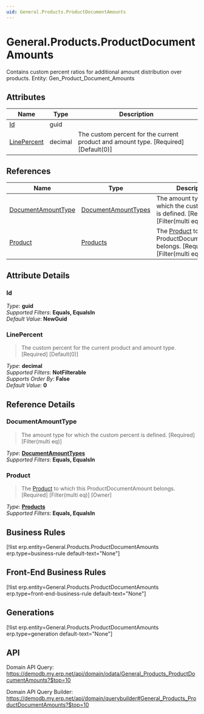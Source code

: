 ```yaml
---
uid: General.Products.ProductDocumentAmounts
---
```

# General.Products.ProductDocumentAmounts

Contains custom percent ratios for additional amount distribution over products. Entity: Gen_Product_Document_Amounts

## Attributes

| Name | Type | Description |
| ---- | ---- | --- |
| [Id](General.Products.ProductDocumentAmounts.md#id) | guid |  
| [LinePercent](General.Products.ProductDocumentAmounts.md#linepercent) | decimal | The custom percent for the current product and amount type. [Required] [Default(0)] 

## References

| Name | Type | Description |
| ---- | ---- | --- |
| [DocumentAmountType](General.Products.ProductDocumentAmounts.md#documentamounttype) | [DocumentAmountTypes](General.DocumentAmountTypes.md) | The amount type for which the custom percent is defined. [Required] [Filter(multi eq)] |
| [Product](General.Products.ProductDocumentAmounts.md#product) | [Products](General.Products.Products.md) | The [Product](General.Products.ProductDocumentAmounts.md#product) to which this ProductDocumentAmount belongs. [Required] [Filter(multi eq)] [Owner] |


## Attribute Details

### Id

_Type_: **guid**  
_Supported Filters_: **Equals, EqualsIn**  
_Default Value_: **NewGuid**  

### LinePercent

> The custom percent for the current product and amount type. [Required] [Default(0)]

_Type_: **decimal**  
_Supported Filters_: **NotFilterable**  
_Supports Order By_: **False**  
_Default Value_: **0**  


## Reference Details

### DocumentAmountType

> The amount type for which the custom percent is defined. [Required] [Filter(multi eq)]

_Type_: **[DocumentAmountTypes](General.DocumentAmountTypes.md)**  
_Supported Filters_: **Equals, EqualsIn**  

### Product

> The [Product](General.Products.ProductDocumentAmounts.md#product) to which this ProductDocumentAmount belongs. [Required] [Filter(multi eq)] [Owner]

_Type_: **[Products](General.Products.Products.md)**  
_Supported Filters_: **Equals, EqualsIn**  



## Business Rules

[!list erp.entity=General.Products.ProductDocumentAmounts erp.type=business-rule default-text="None"]

## Front-End Business Rules

[!list erp.entity=General.Products.ProductDocumentAmounts erp.type=front-end-business-rule default-text="None"]

## Generations

[!list erp.entity=General.Products.ProductDocumentAmounts erp.type=generation default-text="None"]

## API

Domain API Query:
<https://demodb.my.erp.net/api/domain/odata/General_Products_ProductDocumentAmounts?$top=10>

Domain API Query Builder:
<https://demodb.my.erp.net/api/domain/querybuilder#General_Products_ProductDocumentAmounts?$top=10>


